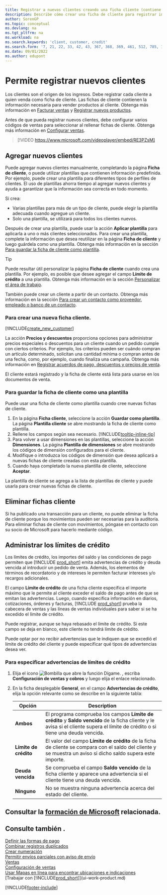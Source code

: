 ```yaml
---
title: Registrar a nuevos clientes creando una ficha cliente (contiene vídeo)
description: Describe cómo crear una ficha de cliente para registrar información acerca de cada cliente nuevo o existente a los que venda productos.
author: SorenGP
ms.topic: conceptual
ms.devlang: na
ms.tgt_pltfrm: na
ms.workload: na
ms.search.keywords: 'client, customer, credit'
ms.search.form: '7, 21, 22, 33, 42, 43, 367, 368, 369, 461, 512, 785, 1330, 1380, 1381, 1382, 1627, 2107, 7177, 9080, 9081, 9084, 9301, 9305'
ms.date: 09/01/2022
ms.author: edupont
---
```

# <a name="register-new-customers" />Permite registrar nuevos clientes

Los clientes son el origen de los ingresos. Debe registrar cada cliente a quien venda como ficha de cliente. Las fichas de cliente contienen la información necesaria para vender productos al cliente. Obtenga más información en [Facturar ventas](sales-how-invoice-sales.md) y [Registrar nuevos productos](inventory-how-register-new-items.md).  

Antes de que pueda registrar nuevos clientes, debe configurar varios códigos de ventas para seleccionar al rellenar fichas de cliente. Obtenga más información en [Configurar ventas](sales-setup-sales.md).


> [!VIDEO https://www.microsoft.com/videoplayer/embed/RE3PZsM]

## <a name="adding-new-customers" />Agregar nuevos clientes

Puede agregar nuevos clientes manualmente, completando la página **Ficha de cliente**, o puede utilizar plantillas que contienen información predefinida. Por ejemplo, puede crear una plantilla para diferentes tipos de perfiles de clientes. El uso de plantillas ahorra tiempo al agregar nuevos clientes y ayuda a garantizar que la información sea correcta en todo momento. 

Si crea:
* Varias plantillas para más de un tipo de cliente, puede elegir la plantilla adecuada cuando agregue un cliente.
* Solo una plantilla, se utilizará para todos los clientes nuevos. 

Después de crear una plantilla, puede usar la acción **Aplicar plantilla** para aplicarla a uno o más clientes seleccionados. Para crear una plantilla, complete la información que desea reutilizar en la página **Ficha de cliente** y luego guárdela como una plantilla. Obtenga más información en la sección [Para guardar la ficha de cliente como plantilla](sales-how-register-new-customers.md#to-save-the-customer-card-as-a-template).

> [!TIP]
> Puede resultar útil personalizar la página **Ficha de cliente** cuando crea una plantilla. Por ejemplo, es posible que desee agregar el campo **Límite de crédito** a una plantilla. Obtenga más información en la sección [Personalizar el área de trabajo](/dynamics365/business-central/ui-personalization-user#to-start-personalizing-a-page-through-the-personalizing-banner).

También puede crear un cliente a partir de un contacto. Obtenga más información en la sección [Para crear un contacto como proveedor, empleado o banco de un contacto](marketing-create-contact-companies.md#to-create-a-customer-vendor-employee-or-bank-account-from-a-contact).  

### <a name="to-create-a-new-customer-card" />Para crear una nueva ficha cliente.

[!INCLUDE[create_new_customer](includes/create_new_customer.md)]

La acción **Precios y descuentos** proporciona opciones para administrar precios especiales o descuentos para un cliente cuando un pedido cumple con ciertos criterios. Por ejemplo, los criterios pueden ser cuándo compran un artículo determinado, solicitan una cantidad mínima o compran antes de una fecha, como, por ejemplo, cuando finaliza una campaña. Obtenga más información en [Registrar acuerdos de pago, descuentos y precios de venta](sales-how-record-sales-price-discount-payment-agreements.md).

El cliente estará registrado y la ficha de cliente está lista para usarse en los documentos de venta.  

### <a name="to-save-the-customer-card-as-a-template" />Para guardar la ficha de cliente como una plantilla

Puede usar una ficha de cliente como plantilla cuando cree nuevas fichas de cliente.

1. En la página **Ficha cliente**, seleccione la acción **Guardar como plantilla**. La página **Plantilla cliente** se abre mostrando la ficha de cliente como plantilla.
2. Rellene los campos según sea necesario. [!INCLUDE[tooltip-inline-tip](includes/tooltip-inline-tip_md.md)]
3. Para volver a usar dimensiones en las plantillas, seleccione la acción **Dimensiones**. La página **Plantilla de dimensiones** se abre mostrando los códigos de dimensión configurados para el cliente.
4. Modifique o introduzca los códigos de dimensión que desea aplicará a nuevas fichas de cliente creadas con esta plantilla.  
5. Cuando haya completado la nueva plantilla de cliente, seleccione **Aceptar**.

La plantilla de cliente se agrega a la lista de plantillas de cliente y puede usarla para crear nuevas fichas de cliente.

## <a name="deleting-customer-cards" />Eliminar fichas cliente

Si ha publicado una transacción para un cliente, no puede eliminar la ficha de cliente porque los movimientos pueden ser necesarias para la auditoría. Para eliminar fichas de cliente con movimientos, póngase en contacto con su socio de Microsoft para hacerlo mediante código.  

## <a name="managing-credit-limits" />Administrar los límites de crédito

Los límites de crédito, los importes del saldo y las condiciones de pago permiten que [!INCLUDE [prod_short](includes/prod_short.md)] emita advertencias de crédito y deuda vencida al introducir un pedido de venta. Además, los elementos de términos de recordatorio y de intereses le permiten facturar intereses y/o recargos adicionales.  

El campo **Límite de crédito** de una ficha cliente especifica el importe máximo que le permite al cliente exceder el saldo de pago antes de que se emitan las advertencias. Luego, cuando especifica información en diarios, cotizaciones, órdenes y facturas, [!INCLUDE [prod_short](includes/prod_short.md)] prueba la cabecera de ventas y las líneas de ventas individuales para saber si se ha excedido el límite de crédito.

Puede registrar, aunque se haya rebasado el límite de crédito. Si este campo se deja en blanco, este cliente no tendrá límite de crédito.  

Puede optar por no recibir advertencias que le indiquen que se excedió el límite de crédito del cliente y puede especificar qué tipos de advertencias desea ver.

### <a name="to-specify-credit-limit-warnings" />Para especificar advertencias de límites de crédito

1. Elija el icono ![Bombilla que abre la función Dígame.](media/ui-search/search_small.png "Dígame qué desea hacer") , escriba **Configuración de ventas y cobros** y luego elija el enlace relacionado.

2. En la ficha desplegable **General**, en el campo **Advertencias de crédito**, elija la opción relevante como se describe en la siguiente tabla:

    |Opción| Description|
    |------|------------|
    |**Ambos**| El programa comprueba los campos **Límite de crédito** y **Saldo vencido** de la ficha cliente y le avisa si el cliente supera el límite de crédito o si tiene una deuda vencida.|
    |**Límite de crédito**|El valor del campo **Límite de crédito** de la ficha de cliente se compara con el saldo del cliente y se muestra un aviso si dicho saldo supera este importe.|
    |**Deuda vencida**|Se comprueba el campo **Saldo vencido** de la ficha cliente y aparece una advertencia si el cliente tiene una deuda vencida.|
    |**Ninguno**|No se muestra ninguna advertencia acerca del estado del cliente.|

## <a name="see-related-microsoft-trainingtrainingmodulestrade-master-data-dynamics-365-business-central" />Consultar la [formación de Microsoft](/training/modules/trade-master-data-dynamics-365-business-central/) relacionada.

## <a name="see-also" />Consulte también .

[Definir las formas de pago](finance-payment-methods.md)  
[Combinar registros duplicados](sales-how-merge-duplicate-records.md)  
[Crear numeración](ui-create-number-series.md)  
[Permitir envíos parciales con aviso de envío](sales-how-send-partial-shipments.md)  
[Ventas](sales-manage-sales.md)  
[Configuración de ventas](sales-setup-sales.md)  
[Usar Mapas en línea para encontrar ubicaciones e indicaciones](across-online-maps.md)  
[Trabajar con [!INCLUDE[prod_short](includes/prod_short.md)]](ui-work-product.md)  

[!INCLUDE[footer-include](includes/footer-banner.md)]
